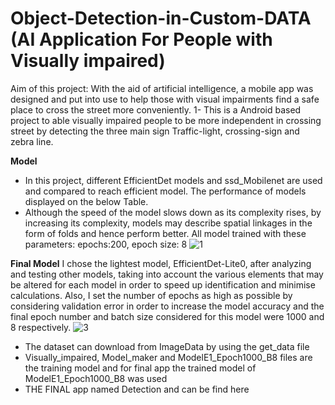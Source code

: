 # Object-Detection-in-Custom-DATA (AI Application For People with Visually impaired)
Aim of this project:
With the aid of artificial intelligence, a mobile app was designed and put into use to help those with visual impairments find a safe place to cross the street more conveniently.
1- This is a Android based project to able visually impaired people to be more independent in crossing street by detecting the three main sign Traffic-light, crossing-sign and zebra line.

**Model**
- In this project, different EfficientDet models and ssd_Mobilenet are used and compared to reach efficient model.
  The performance of models displayed on the below Table.
- Although the speed of the model slows down as its complexity rises, by increasing its complexity, 
models may describe spatial linkages in the form of folds and hence perform better. All model 
trained with these parameters: epochs:200, epoch size: 8
![1](https://user-images.githubusercontent.com/63164352/193473298-52f37bbc-ac13-453d-a076-9e3ec7e73fcd.PNG)

**Final Model**
I chose the lightest model, EfficientDet-Lite0, after analyzing and testing other models, taking 
into account the various elements that may be altered for each model in order to speed up 
identification and minimise calculations.
Also, I set the number of epochs as high as possible by 
considering validation error in order to increase the model accuracy and the final epoch number 
and batch size considered for this model were 1000 and 8 respectively.
![3](https://user-images.githubusercontent.com/63164352/193474518-15702cac-d2e3-4dda-a040-7bb5b0604941.PNG)

- The dataset can download from ImageData by using the get_data file
- Visually_impaired, Model_maker and ModelE1_Epoch1000_B8 files are the training model and for final app the trained model of ModelE1_Epoch1000_B8 was used
- THE FINAL app named Detection and can be find here

